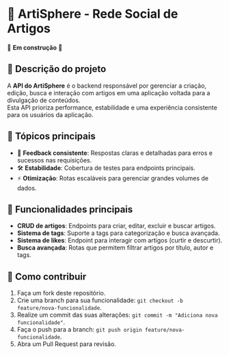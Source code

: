 # 📝 ArtiSphere - Rede Social de Artigos  
🚧 **Em construção** 🚧  



## 📖 **Descrição do projeto**  
A **API do ArtiSphere** é o backend responsável por gerenciar a criação, edição, busca e interação com artigos em uma aplicação voltada para a divulgação de conteúdos.  
Esta API prioriza performance, estabilidade e uma experiência consistente para os usuários da aplicação.  



## 🎯 **Tópicos principais**  

- 🔄 **Feedback consistente**: Respostas claras e detalhadas para erros e sucessos nas requisições.  
- 🛠️ **Estabilidade**: Cobertura de testes para endpoints principais.  
- ⚡ **Otimização**: Rotas escaláveis para gerenciar grandes volumes de dados.  

   

## 🚀 **Funcionalidades principais**  

- **CRUD de artigos**: Endpoints para criar, editar, excluir e buscar artigos.  
- **Sistema de tags**: Suporte a tags para categorização e busca avançada.  
- **Sistema de likes**: Endpoint para interagir com artigos (curtir e descurtir).  
- **Busca avançada**: Rotas que permitem filtrar artigos por título, autor e tags.  


## 📌 **Como contribuir**  
1. Faça um fork deste repositório.  
2. Crie uma branch para sua funcionalidade: `git checkout -b feature/nova-funcionalidade`.  
3. Realize um commit das suas alterações: `git commit -m "Adiciona nova funcionalidade"`.  
4. Faça o push para a branch: `git push origin feature/nova-funcionalidade`.  
5. Abra um Pull Request para revisão.  


